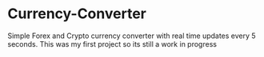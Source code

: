 # Currency-Converter
Simple Forex and Crypto currency converter with real time updates every 5 seconds. This was my first project so its still a work in progress  
